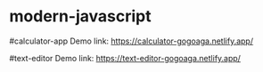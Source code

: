 # modern-javascript

#calculator-app Demo link: https://calculator-gogoaga.netlify.app/

#text-editor Demo link: https://text-editor-gogoaga.netlify.app/
